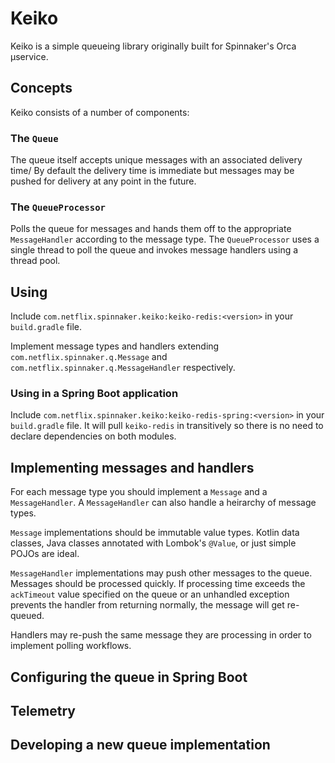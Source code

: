 # Keiko

Keiko is a simple queueing library originally built for Spinnaker's Orca 
µservice.

## Concepts

Keiko consists of a number of components:

### The `Queue`

The queue itself accepts unique messages with an associated delivery time/
By default the delivery time is immediate but messages may be pushed for delivery at any point in the future. 

### The `QueueProcessor`

Polls the queue for messages and hands them off to the appropriate `MessageHandler` according to the message type.
The `QueueProcessor` uses a single thread to poll the queue and invokes message handlers using a thread pool.

## Using

Include `com.netflix.spinnaker.keiko:keiko-redis:<version>` in your `build.gradle` file.

Implement message types and handlers extending `com.netflix.spinnaker.q.Message` and `com.netflix.spinnaker.q.MessageHandler` respectively.

### Using in a Spring Boot application

Include `com.netflix.spinnaker.keiko:keiko-redis-spring:<version>` in your `build.gradle` file.
It will pull `keiko-redis` in transitively so there is no need to declare dependencies on both modules.

## Implementing messages and handlers

For each message type you should implement a `Message` and a `MessageHandler`.
A `MessageHandler` can also handle a heirarchy of message types.

`Message` implementations should be immutable value types.
Kotlin data classes, Java classes annotated with Lombok's `@Value`, or just simple POJOs are ideal.

`MessageHandler` implementations may push other messages to the queue.
Messages should be processed quickly.
If processing time exceeds the `ackTimeout` value specified on the queue or an unhandled exception prevents the handler from returning normally, the message will get re-queued.

Handlers may re-push the same message they are processing in order to implement polling workflows. 

## Configuring the queue in Spring Boot

## Telemetry

## Developing a new queue implementation
